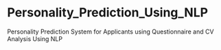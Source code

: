 # Personality_Prediction_Using_NLP
Personality Prediction System for Applicants using Questionnaire and CV Analysis Using NLP
